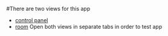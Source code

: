 #There are two views for this app
* [control panel](https://hint-system.herokuapp.com/)
* [room](https://hint-system.herokuapp.com/room)
Open both views in separate tabs in order to test app
